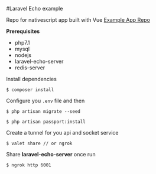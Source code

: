 #Laravel Echo example

Repo for nativescript app built with Vue [Example App Repo](https://github.com/happones/nativescript-laravel-echo)

**Prerequisites**

- php7.1
- mysql
- nodejs
- laravel-echo-server
- redis-server

Install dependencies

`$ composer install`

Configure you `.env` file and then

`$ php artisan migrate --seed`

`$ php artisan passport:install`

Create a tunnel for you api and socket service

`$ valet share // or ngrok` 

Share **laravel-echo-server** once run

`$ ngrok http 6001`